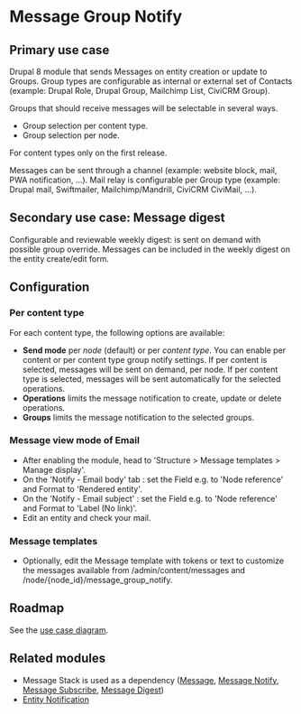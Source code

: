 # Message Group Notify

## Primary use case

Drupal 8 module that sends Messages on entity creation or update to Groups.
Group types are configurable as internal or external set of Contacts
(example: Drupal Role, Drupal Group, Mailchimp List, CiviCRM Group).

Groups that should receive messages will be selectable in several ways.
- Group selection per content type.
- Group selection per node.

For content types only on the first release.

Messages can be sent through a channel
(example: website block, mail, PWA notification, ...).
Mail relay is configurable per Group type
(example: Drupal mail, Swiftmailer, Mailchimp/Mandrill, CiviCRM CiviMail, ...).

## Secondary use case: Message digest

Configurable and reviewable weekly digest: 
is sent on demand with possible group override.
Messages can be included in the weekly digest on the entity create/edit form.

## Configuration

### Per content type

For each content type, the following options are available:

- **Send mode** per _node_ (default) or per _content type_. 
You can enable per content or per content type group notify settings. 
If per content is selected, messages will be sent on demand, per node. 
If per content type is selected, messages will be sent automatically for the 
selected operations.
- **Operations** limits the message notification to create, update or 
delete operations.
- **Groups** limits the message notification to the selected groups. 

### Message view mode of Email 

- After enabling the module, head to 
'Structure > Message templates > Manage display'.
- On the 'Notify - Email body' tab : set the Field e.g. to 
'Node reference' and Format to 'Rendered entity'.
- On the 'Notify - Email subject' : set the Field e.g. to  'Node reference'
and Format to 'Label (No link)'.
- Edit an entity and check your mail.

### Message templates

- Optionally, edit the Message template with tokens or text to customize
the messages available from /admin/content/messages and 
/node/{node_id}/message_group_notify.

## Roadmap

See the [use case diagram](https://www.drupal.org/files/Message%20Group%20Notify%20-%20use%20case%20diagram.pdf).

## Related modules

- Message Stack is used as a dependency 
([Message](https://www.drupal.org/project/message),
[Message Notify](https://www.drupal.org/project/message_notify), 
[Message Subscribe](https://www.drupal.org/project/message_subscribe), 
[Message Digest](https://www.drupal.org/project/message_digest))
- [Entity Notification](https://www.drupal.org/project/entity_notification)
